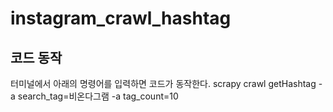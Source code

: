 # instagram_crawl_hashtag

코드 동작
----------
터미널에서 아래의 명령어를 입력하면 코드가 동작한다.
    scrapy crawl getHashtag -a search_tag=비온다그램 -a tag_count=10
    
